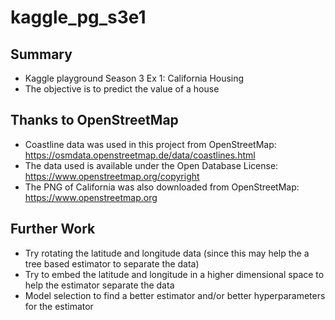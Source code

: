 # kaggle_pg_s3e1
## Summary
- Kaggle playground Season 3 Ex 1: California Housing
- The objective is to predict the value of a house

## Thanks to OpenStreetMap
- Coastline data was used in this project from OpenStreetMap: https://osmdata.openstreetmap.de/data/coastlines.html
- The data used is available under the Open Database License: https://www.openstreetmap.org/copyright
- The PNG of California was also downloaded from OpenStreetMap: https://www.openstreetmap.org

## Further Work
- Try rotating the latitude and longitude data (since this may help the a tree based estimator to separate the data)
- Try to embed the latitude and longitude in a higher dimensional space to help the estimator separate the data
- Model selection to find a better estimator and/or better hyperparameters for the estimator